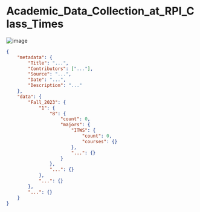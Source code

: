# Academic_Data_Collection_at_RPI_Class_Times
 ![image](https://github.com/Yujjio/Academic_Data_Collection_at_RPI_Class_Times/assets/99207376/da98becb-9250-458b-835c-87c81fc88fcf)

```json
{
    "metadata": {
        "Title": "...", 
        "Contributors": ["..."],
        "Source": "...",
        "Date": "...", 
        "Description": "..."
    }, 
    "data": {
        "Fall_2023": {
            "1": {
                "8": {
                    "count": 0,
                    "majors": {
                        "ITWS": {
                            "count": 0,
                            "courses": {}
                        }, 
                        "...": {}
                    }
                },
                "...": {}
            },
            "...": {}
        }, 
        "...": {}
    }
}
```
